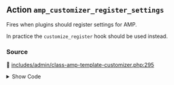 ## Action `amp_customizer_register_settings`


Fires when plugins should register settings for AMP.

In practice the `customize_register` hook should be used instead.

### Source

:link: [includes/admin/class-amp-template-customizer.php:295](../../includes/admin/class-amp-template-customizer.php#L295)

<details>
<summary>Show Code</summary>

```php
do_action( 'amp_customizer_register_settings', $this->wp_customize );
```

</details>
